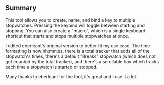 ## Summary

This tool allows you to create, name, and bind a key to multiple stopwatches. Pressing the keybind will toggle between starting and stopping. You can also create a "macro", which is a single keyboard shortcut that starts and stops multiple stopwatches at once.

I edited eberleant's original version to better fit my use case. The time formatting is now hh:mm:ss, there is a total tracker that adds all of the stopwatch's times, there's a default "Breaks" stopwatch (which does not get counted by the total tracker), and there's a scrollable box which tracks each time a stopwatch is started or stopped.

Many thanks to eberleant for the tool, it's great and I use it a lot.
